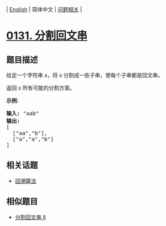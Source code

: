 
| [English](README_EN.md) | 简体中文 | [问题相关](QUESTION.md) |
# [0131. 分割回文串](https://leetcode-cn.com/problems/palindrome-partitioning/)
## 题目描述
<p>给定一个字符串 <em>s</em>，将<em> s </em>分割成一些子串，使每个子串都是回文串。</p>

<p>返回 <em>s</em> 所有可能的分割方案。</p>

<p><strong>示例:</strong></p>

<pre><strong>输入:</strong>&nbsp;&quot;aab&quot;
<strong>输出:</strong>
[
  [&quot;aa&quot;,&quot;b&quot;],
  [&quot;a&quot;,&quot;a&quot;,&quot;b&quot;]
]</pre>

## 相关话题
- [回溯算法](https://leetcode-cn.com/tag/backtracking)
## 相似题目
- [分割回文串 II](../0132/README.md)
